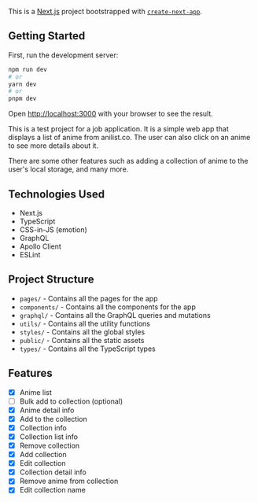 This is a [Next.js](https://nextjs.org/) project bootstrapped with [`create-next-app`](https://github.com/vercel/next.js/tree/canary/packages/create-next-app).

## Getting Started

First, run the development server:

```bash
npm run dev
# or
yarn dev
# or
pnpm dev
```

Open [http://localhost:3000](http://localhost:3000) with your browser to see the result.

This is a test project for a job application. It is a simple web app that displays a list of anime from anilist.co. The user can also click on an anime to see more details about it.

There are some other features such as adding a collection of anime to the user's local storage, and many more.

## Technologies Used

- Next.js
- TypeScript
- CSS-in-JS (emotion)
- GraphQL
- Apollo Client
- ESLint

## Project Structure

- `pages/` - Contains all the pages for the app
- `components/` - Contains all the components for the app
- `graphql/` - Contains all the GraphQL queries and mutations
- `utils/` - Contains all the utility functions
- `styles/` - Contains all the global styles
- `public/` - Contains all the static assets
- `types/` - Contains all the TypeScript types

## Features

- [x] Anime list
- [ ] Bulk add to collection (optional)
- [x] Anime detail info
- [x] Add to the collection
- [x] Collection info
- [x] Collection list info
- [x] Remove collection
- [x] Add collection
- [x] Edit collection
- [x] Collection detail info
- [x] Remove anime from collection
- [x] Edit collection name
